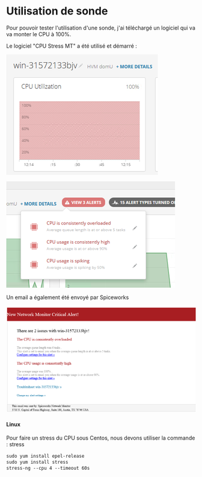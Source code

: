 # Utilisation de sonde

Pour pouvoir tester l'utilisation d'une sonde, j'ai téléchargé un logiciel qui va va monter le CPU à 100%. 

Le logiciel "CPU Stress MT" a été utilisé et démarré :

![](.gitbook/assets/image%20%289%29.png)

![](.gitbook/assets/image%20%281%29.png)

Un email a également été envoyé par Spiceworks

![](.gitbook/assets/image%20%2813%29.png)

#### Linux

Pour faire un stress du CPU sous Centos, nous devons utiliser la commande : stress

```text
sudo yum install epel-release 
sudo yum install stress
stress-ng --cpu 4 --timeout 60s
```


